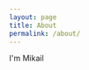 ```yaml
---
layout: page
title: About
permalink: /about/
---
```


I'm Mikail


[github]: https://github.com/mkhan45
